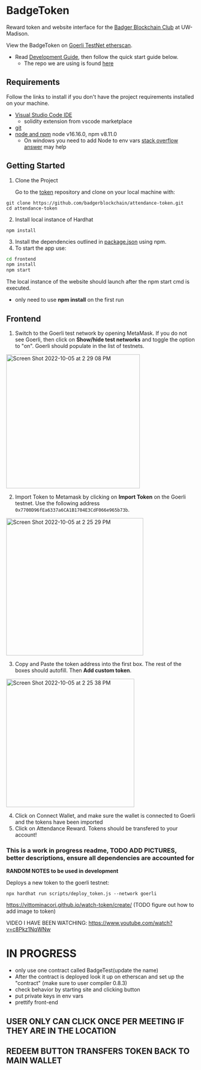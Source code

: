 # BadgeToken

Reward token and website interface for the [Badger Blockchain Club](https://www.badgerblockchain.com/) at UW-Madison.

View the BadgeToken on [Goerli TestNet etherscan](https://goerli.etherscan.io/token/0x7700D96fEa6337a6CA1B1704E3CdF066e965b73b).

- Read [Development Guide](https://github.com/badgerblockchain/development-guide/blob/main/introduction.md), then follow the quick start guide below.
  - The repo we are using is found [here](https://github.com/badgerblockchain/attendance-token)

## Requirements

Follow the links to install if you don't have the project requirements installed on your machine.

- [Visual Studio Code IDE](https://code.visualstudio.com/download)
  - solidity extension from vscode marketplace
- [git](https://git-scm.com/downloads)
- [node and npm](https://docs.npmjs.com/downloading-and-installing-node-js-and-npm) node v16.16.0, npm v8.11.0
  - On windows you need to add Node to env vars [stack overflow answer](https://stackoverflow.com/questions/27864040/fixing-npm-path-in-windows-8-and-10/27864253#27864253) may help

## Getting Started

1. Clone the Project

   Go to the [token](https://github.com/badgerblockchain/attendance-token) repository and clone on your local machine with:

```
git clone https://github.com/badgerblockchain/attendance-token.git
cd attendance-token
```

2. Install local instance of Hardhat

```
npm install
```

3. Install the dependencies outlined in [package.json](package.json) using npm.
4. To start the app use:

```bash
cd frontend
npm install
npm start
```

The local instance of the website should launch after the npm start cmd is executed.

- only need to use **npm install** on the first run

## Frontend

1. Switch to the Goerli test network by opening MetaMask. If you do not see Goerli, then click on **Show/hide test networks** and toggle the option to "on". Goerli should populate in the list of testnets.

<img width="356" alt="Screen Shot 2022-10-05 at 2 29 08 PM" src="https://user-images.githubusercontent.com/71794995/194146594-84165486-dfe5-432a-94a3-61a621cb06e2.png">

2. Import Token to Metamask by clicking on **Import Token** on the Goerli testnet. Use the following address `0x7700D96fEa6337a6CA1B1704E3CdF066e965b73b`.

<img width="365" alt="Screen Shot 2022-10-05 at 2 25 29 PM" src="https://user-images.githubusercontent.com/71794995/194145468-41a35964-a359-448e-8d7c-3d475d7a850d.png">

3. Copy and Paste the token address into the first box. The rest of the boxes should autofill. Then **Add custom token**.

<img width="341" alt="Screen Shot 2022-10-05 at 2 25 38 PM" src="https://user-images.githubusercontent.com/71794995/194145535-cafaf632-ea71-4399-abd8-6880970967ec.png">

4. Click on Connect Wallet, and make sure the wallet is connected to Goerli and the tokens have been imported
5. Click on Attendance Reward. Tokens should be transfered to your account!

### This is a work in progress readme, TODO ADD PICTURES, better descriptions, ensure all dependencies are accounted for

**RANDOM NOTES to be used in development**

Deploys a new token to the goerli testnet:

```
npx hardhat run scripts/deploy_token.js --network goerli
```

https://vittominacori.github.io/watch-token/create/ (TODO figure out how to add image to token)

VIDEO I HAVE BEEN WATCHING:
https://www.youtube.com/watch?v=c8Pkz1NqWNw

# IN PROGRESS

- only use one contract called BadgeTest(update the name)
- After the contract is deployed look it up on etherscan and set up the "contract" (make sure to user compiler 0.8.3)
- check behavior by starting site and clicking button
- put private keys in env vars
- prettify front-end

## USER ONLY CAN CLICK ONCE PER MEETING IF THEY ARE IN THE LOCATION

## REDEEM BUTTON TRANSFERS TOKEN BACK TO MAIN WALLET

